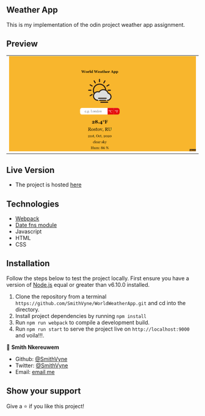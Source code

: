 ## Weather App
  This is my implementation of the odin project weather app assignment.

  ## Preview
|                |
|----------------|
|<img src='./assets/screenshot.png' />|

## Live Version
  - The project is hosted [here](https://smithvyne.github.io/WorldWeatherApp/)

## Technologies
  - [Webpack](https://webpack.js.org/)
  - [Date fns module](https://date-fns.org/)
  - Javascript
  - HTML
  - CSS

## Installation
Follow the steps below to test the project locally. First ensure you have a version of [Node.js](http://nodejs.org/) equal or greater than v6.10.0 installed.

1. Clone the repository from a terminal `https://github.com/SmithVyne/WorldWeatherApp.git` and cd into the directory.
3. Install project dependencies by running `npm install`
4. Run `npm run webpack` to compile a development build.
5. Run `npm run start` to serve the project live on `http://localhost:9000` and voila!!!.

👤 **Smith Nkereuwem**

- Github: [@SmithVyne](https://github.com/SmithVyne)
- Twitter: [@SmithVyne](https://twitter.com/SmithVyne)
- Email: [email me](smithnkereuwem2@gmail.com)

## Show your support

Give a ⭐️ if you like this project!

